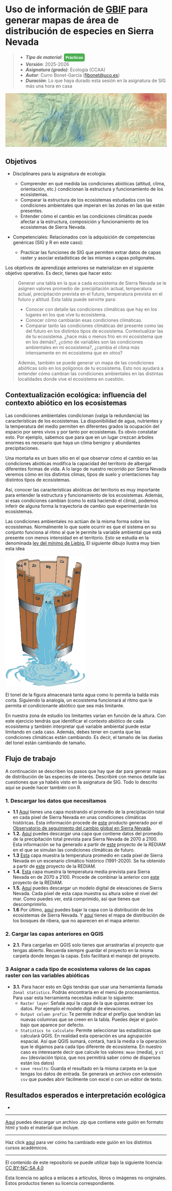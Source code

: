 

# Uso de información de [GBIF](https://www.gbif.org/) para generar mapas de área de distribución de especies en Sierra Nevada

> + **_Tipo de material_**: <span style="display: inline-block; font-size: 12px; color: white; background-color: #4caf50; border-radius: 5px; padding: 5px; font-weight: bold;"> Prácticas</span> 
> + **_Versión_**: 2025-2026
> + **_Asignatura (grado)_**: Ecología (CCAA)
> + **_Autor_**: Curro Bonet-García (fjbonet@uco.es)
> + **_Duración_**: Lo que haya durado esta sesión en la asignatura de SIG más una hora en casa 

![portada](https://raw.githubusercontent.com/aprendiendo-cosas/P_factores_abioticos_ecologia_ccaa/refs/heads/main/imagenes/portada.png)



## Objetivos

- Disciplinares para la asignatura de ecología:
  - Comprender en qué medida las condiciones abióticas (altitud, clima, orientación, etc.) condicionan la estructura y funcionamiento de los ecosistemas.
  - Comparar la estructura de los ecosistemas estudiados con las condiciones ambientales que imperan en las zonas en las que están presentes.
  - Entender cómo el cambio en las condiciones climáticas puede afectar a la estructura, composición y funcionamiento de los ecosistemas de Sierra Nevada. 
  
- Competenciales: Relacionados con la adquisición de competencias genéricas (SIG y R en este caso):
  - Practicar las funciones de SIG que permiten extrar datos de capas raster y asociar estadísticas de las mismas a capas poligonales.


Los objetivos de aprendizaje anteriores se materializan en el siguiente objetivo operativo. Es decir, tienes que hacer esto:

> Generar una tabla en la que a cada ecosistema de Sierra Nevada se le asignen valores promedio de: precipitación actual, temperatura actual, precipitación prevista en el futuro, temperatura prevista en el futuro y altitud. Esta tabla puede servirte para:
>
> + Conocer con detalle las condiciones climáticas que hay en los lugares en los que vive tu ecosistema.
> + Conocer cómo cambiarán esas condiciones climáticas.
> + Comparar tanto las condiciones climáticas del presente como las del futuro en los distintos tipos de ecosistema. Contextualizar las de tu ecosistema. ¿hace más o menos frío en mi ecosistema que en los demás?, ¿cómo de variables son las condiciones ambientales en mi ecosistema?, ¿cambia el clima más intensamente en mi ecosistema que en otros?
>
> Además, también se puede generar un mapa de las condiciones abióticas solo en los polígonos de tu ecosistema. Esto nos ayudará a entender cómo cambian las condiciones ambientales en las distintas localidades donde vive el ecosistema en cuestión.



## Contextualización ecológica: influencia del contexto abiótico en los ecosistemas

Las condiciones ambientales condicionan (valga la redundancia) las características de los ecosistemas. La disponibilidad de agua, nutrientes y la temperatura del medio permiten en diferentes grados la ocupación del espacio por seres vivos y por tanto por ecosistemas. Es obvio constatar esto. Por ejemplo, sabemos que para que en un lugar crezcan árboles enormes es necesario que haya un clima benigno y abundantes precipitaciones.

Una montaña es un buen sitio en el que observar cómo el cambio en las condiciones abióticas modifica la capacidad del territorio de albergar diferentes formas de vida. A lo largo de nuestro recorrido por Sierra Nevada veremos cómo en los distintos climas, tipos de suelo y orientaciones hay distintos tipos de ecosistemas.

Así, conocer las características abióticas del territorio es muy importante para entender la estructura y funcionamiento de los ecosistemas. Además, si esas condiciones cambian (como lo está haciendo el clima), podemos inferir de alguna forma la trayectoria de cambio que experimentarán los ecosistemas.

Las condiciones ambientales no actúan de la misma forma sobre los ecosistemas. Normalmente lo que suele ocurrir es que el sistema en su conjunto funciona al ritmo al que le permite la variable ambiental que está presente con menos intensidad en el territorio. Esto se estudia en la denominada [ley del mínimo de Liebig.](https://es.wikipedia.org/wiki/Ley_del_m%C3%ADnimo_de_Liebig) El siguiente dibujo ilustra muy bien esta idea



![liebig](https://raw.githubusercontent.com/aprendiendo-cosas/P_factores_abioticos_ecologia_ccaa/refs/heads/main/imagenes/liebig.png)

El tonel de la figura almacenará tanta agua como lo permita la balda más corta. Siguiendo la analogía, un ecosistema funcionará al ritmo que le permita el condicionante abiótico que sea más limitante.

En nuestra zona de estudio los limitantes varían en función de la altura. Con este ejercicio tendrás que identificar el contexto abiótico de cada ecosistema y también interpretar qué variable ambiental puede estar limitando en cada caso. Además, debes tener en cuenta que las condiciones climáticas están cambiando. Es decir, el tamaño de las duelas del tonel están cambiando de tamaño.



## Flujo de trabajo

A continuación se describen los pasos que hay que dar para generar mapas de distribución de las especies de interés. Describiré con menos detalle las cuestiones que ya habéis visto en la asignatura de SIG. Todo lo descrito aquí se puede hacer también con R.

### 1. Descargar los datos que necesitamos 

+ **1.1** [Aquí](https://github.com/aprendiendo-cosas/P_factores_abioticos_ecologia_ccaa/raw/refs/heads/main/geoinfo/precip_media_actual.tif) tienes una capa mostrando el promedio de la precipitación total en cada píxel de Sierra Nevada en unas condiciones climáticas históricas. Esta información procede de [este](https://figshare.com/articles/dataset/Spatial_distribution_of_annual_and_seasonal_precipitation_mm_in_Sierra_Nevada_and_surroundings_with_the_accumulated_means_resulting_from_interpolation_raster_format_/14208392/2) producto generado por el [Observatorio de seguimiento del cambio global en Sierra Nevada](https://obsnev.es/).  
+ **1.2.** [Aquí](https://github.com/aprendiendo-cosas/P_factores_abioticos_ecologia_ccaa/raw/refs/heads/main/geoinfo/precip_media_70_00.tif) puedes descargar una capa que contiene datos del promedio de la precipitación total prevista para Sierra Nevada de 2070 a 2100. Esta información se ha generado a partir de [este](https://portalrediam.cica.es/descargas/index.php/s/mxHMWXyHfrCxyNK?dir=/04_RECURSOS_NATURALES/03_CLIMA/03_CAMBIO_CLIMATICO/03_PRECIPITACION/06_TREINTENA/ESC_PRECIP_MEDIAS_TREINTENA_2000_2100/InfGeografica/InfRaster/TIFF) proyecto de la REDIAM en el que se simulan las condiciones climáticas de futuro. 
+ **1.3** [Esta](https://github.com/aprendiendo-cosas/P_factores_abioticos_ecologia_ccaa/raw/refs/heads/main/geoinfo/temp_media_actual.tif) capa muestra la temperatura promedio en cada píxel de Sierra Nevada en un escenario climático histórico (1991-2020). Se ha obtenido a partir de [este](https://portalrediam.cica.es/descargas/index.php/s/mxHMWXyHfrCxyNK?dir=/04_RECURSOS_NATURALES/03_CLIMA/02_CARACTERIZACION_CLIMATICA/02_TEMPERATURA/01_TEMPERATURA/01_MEDIA/01_ANUAL/TEMP_MEDIA_ANUAL_1991_2020/InfGeografica/InfRaster/COG) proyecto de la REDIAM.
+ **1.4**. [Esta](https://github.com/aprendiendo-cosas/P_factores_abioticos_ecologia_ccaa/raw/refs/heads/main/geoinfo/temp_media_70_00.tif) capa muestra la temperatura media prevista para Sierra Nevada en de 2070 a 2100. Procede de combinar la anterior con [este](https://portalrediam.cica.es/descargas/index.php/s/mxHMWXyHfrCxyNK?dir=/04_RECURSOS_NATURALES/03_CLIMA/03_CAMBIO_CLIMATICO/03_PRECIPITACION/06_TREINTENA/ESC_PRECIP_MEDIAS_TREINTENA_2000_2100/InfGeografica/InfRaster/TIFF) proyecto de la REDIAM. 
+ **1.5.** [Aquí](https://github.com/aprendiendo-cosas/P_factores_abioticos_ecologia_ccaa/raw/refs/heads/main/geoinfo/mde_snev.zip) puedes descargar un modelo digital de elevaciones de Sierra Nevada. Cada píxel de esta capa muestra su altura sobre el nivel del mar. Como puedes ver, está comprimido, así que tienes que descomprimirlo.
+ **1.6** Por último, [aquí](https://github.com/aprendiendo-cosas/P_factores_abioticos_ecologia_ccaa/raw/refs/heads/main/geoinfo/ecosistemas_snev_dissolve.zip) puedes bajar la capa con la distribución de los ecosistemas de Sierra Nevada. Y [aquí](https://github.com/aprendiendo-cosas/P_factores_abioticos_ecologia_ccaa/raw/refs/heads/main/geoinfo/bosque_ribera_dissolve.zip) tienes el mapa de distribución de los bosques de ribera, que no aparecen en el mapa anterior. 

### 2. Cargar las capas anteriores en QGIS

+ **2.1.** Para cargarlas en QGIS solo tienes que arrastrarlas al proyecto que tengas abierto. Recuerda siempre guardar el proyecto en la misma carpeta donde tengas la capas. Esto facilitará el manejo del proyecto.

### 3 Asignar a cada tipo de ecosistema valores de las capas raster con las variables abióticas

+ **3.1.** Para hacer esto en Qgis tendrás que usar una herramienta llamada `Zonal statistics`. Podrás encontrarla en el menú de procesamientos. Para usar esta herramienta necesitas indicar lo siguiente:
  + `Raster layer`: Señala aquí la capa de la que quieras extraer los datos. Por ejemplo el modelo digital de elevaciones.
  + `Output column prefix`: Te permite indicar el prefijo que tendrán las nuevas columnas que se creen en la tabla. Puedes dejar el guión bajo que aparece por defecto.
  + `Statistics to calculate`: Permite seleccionar las estadísticas que calculará QGIS. En realidad esta operación es una agrupación espacial. Así que QGIS sumará, contará, hará la media o la operación que le digamos para cada tipo diferente de ecosistema. En nuestro caso es interesante decir que calcule los valores: `mean` (media), y `st dev` (desviación típica, que nos permitirá saber cómo de dispersos están los datos)
  + `save results`: Guarda el resultado en la misma carpeta en la que tengas los datos de entrada. Se generará un archivo con extensión `csv` que puedes abrir fácilmente con excel o con un editor de texto. 




## Resultados esperados e interpretación ecológica

+ 



****

[Aquí](https://github.com/aprendiendo-cosas/P_area_distribucion_especies_ecologia_sig_ccaa/archive/refs/tags/2025_2026.zip) puedes descargar un archivo .zip que contiene este guión en formato html y todo el material que incluye.

****
Haz click [aquí](https://github.com/aprendiendo-cosas/P_area_distribucion_especies_ecologia_sig_ccaa/releases) para ver cómo ha cambiado este guión en los distintos cursos académicos.

****
 <p xmlns:cc="http://creativecommons.org/ns#" >El contenido de este repositorio se puede utilizar bajo la siguiente licencia:  <a  href="https://creativecommons.org/licenses/by-nc-sa/4.0/?ref=chooser-v1"  target="_blank" rel="license noopener noreferrer"  style="display:inline-block;">CC BY-NC-SA 4.0<img  style="height:22px!important;margin-left:3px;vertical-align:text-bottom;"   src="https://mirrors.creativecommons.org/presskit/icons/cc.svg?ref=chooser-v1"  alt=""><img  style="height:22px!important;margin-left:3px;vertical-align:text-bottom;"   src="https://mirrors.creativecommons.org/presskit/icons/by.svg?ref=chooser-v1"  alt=""><img  style="height:22px!important;margin-left:3px;vertical-align:text-bottom;"   src="https://mirrors.creativecommons.org/presskit/icons/nc.svg?ref=chooser-v1"  alt=""><img  style="height:22px!important;margin-left:3px;vertical-align:text-bottom;"   src="https://mirrors.creativecommons.org/presskit/icons/sa.svg?ref=chooser-v1"  alt=""></a></p> 

<p>Esta licencia no aplica a enlaces a artículos, libros o imágenes no originales. Estos productos tienen su licencia correspondiente.</p>





